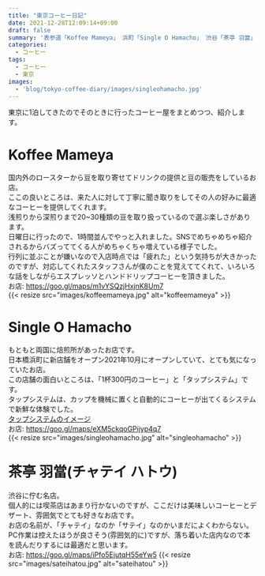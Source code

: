 ```yaml
---
title: "東京コーヒー日記"
date: 2021-12-28T12:09:14+09:00
draft: false
summary: '表参道「Koffee Mameya」 浜町「Single O Hamacho」 渋谷「茶亭 羽當」を紹介'
categories:
  - コーヒー
tags:
  - コーヒー
  - 東京
images: 
  - 'blog/tokyo-coffee-diary/images/singleohamacho.jpg'
---
```


東京に1泊してきたのでそのときに行ったコーヒー屋をまとめつつ、紹介します。

# Koffee Mameya

国内外のロースターから豆を取り寄せてドリンクの提供と豆の販売をしているお店。  
ここの良いところは、来た人に対して丁寧に聞き取りをしてその人の好みに最適なコーヒーを提供してくれます。  
浅煎りから深煎りまで20~30種類の豆を取り扱っているので選ぶ楽しさがあります。  
日曜日に行ったので、1時間並んでやっと入れました。SNSでめちゃめちゃ紹介されるからバズっててくる人がめちゃくちゃ増えている様子でした。  
行列に並ぶことが嫌いなので入店時点では「疲れた」という気持ちが大きかったのですが、対応してくれたスタッフさんが僕のことを覚えててくれて、いろいろな話をしながらエスプレッソとハンドドリップコーヒーを頂きました。  
お店: <https://goo.gl/maps/m1vYSQzjHxjnK8Um7>  
{{< resize src="images/koffeemameya.jpg" alt="koffeemameya" >}}

# Single O Hamacho

もともと両国に焙煎所があったお店です。  
日本橋浜町に新店舗をオープン2021年10月にオープンしていて、とても気になっていたお店。  
この店舗の面白いところは、「1杯300円のコーヒー」と「タップシステム」です。  
タップシステムは、カップを機械に置くと自動的にコーヒーが出てくるシステムで新鮮な体験でした。  
[タップシステムのイメージ](https://www.instagram.com/p/CVfrCHuvb8w/)  
お店: <https://goo.gl/maps/eXM5ckqoGPijyp4q7>  
{{< resize src="images/singleohamacho.jpg" alt="singleohamacho" >}}

# 茶亭 羽當(チャテイ ハトウ)

渋谷に佇む名店。  
個人的には喫茶店はあまり行かないのですが、ここだけは美味しいコーヒーとデザート、雰囲気でとても好きなお店です。  
お店の名前が、「チャテイ」なのか「サテイ」なのかいまだによくわからない。  
PC作業は控えたほうが良さそう(雰囲気的に)ですが、落ち着いた店内なので本を読んだりするには最適だと思います。  
お店: <https://goo.gl/maps/iPfo5EjutqH55eYw5>
{{< resize src="images/sateihatou.jpg" alt="sateihatou" >}}
